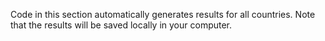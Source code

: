 Code in this section automatically generates results for all countries. Note that the results will be saved locally in your computer. 
